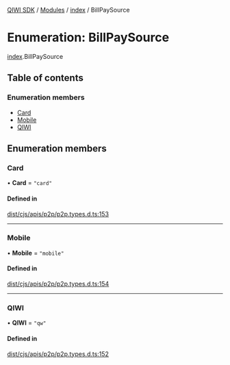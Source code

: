 [QIWI SDK](../README.md) / [Modules](../modules.md) / [index](../modules/index.md) / BillPaySource

# Enumeration: BillPaySource

[index](../modules/index.md).BillPaySource

## Table of contents

### Enumeration members

- [Card](index.BillPaySource.md#card)
- [Mobile](index.BillPaySource.md#mobile)
- [QIWI](index.BillPaySource.md#qiwi)

## Enumeration members

### Card

• **Card** = `"card"`

#### Defined in

[dist/cjs/apis/p2p/p2p.types.d.ts:153](https://github.com/AlexXanderGrib/node-qiwi-sdk/blob/87e5174/dist/cjs/apis/p2p/p2p.types.d.ts#L153)

___

### Mobile

• **Mobile** = `"mobile"`

#### Defined in

[dist/cjs/apis/p2p/p2p.types.d.ts:154](https://github.com/AlexXanderGrib/node-qiwi-sdk/blob/87e5174/dist/cjs/apis/p2p/p2p.types.d.ts#L154)

___

### QIWI

• **QIWI** = `"qw"`

#### Defined in

[dist/cjs/apis/p2p/p2p.types.d.ts:152](https://github.com/AlexXanderGrib/node-qiwi-sdk/blob/87e5174/dist/cjs/apis/p2p/p2p.types.d.ts#L152)
